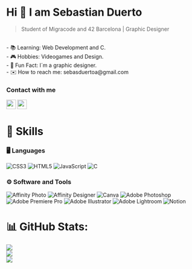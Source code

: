 ### <h1>Hi 👋 I am Sebastian Duerto</h1>

> Student of Migracode and 42 Barcelona | Graphic Designer
<br />
- 📚 Learning: Web Development and C.<br/>
- 🎮 Hobbies: Videogames and Design.<br/>
- 🤔 Fun Fact: I´m a graphic designer.<br/>
- ✉️ How to reach me: sebasduertoa@gmail.com

### Contact with me
<p><a href="https://www.linkedin.com/in/sebastianduerto"><img src="https://img.shields.io/badge/linkedin-%230077B5.svg?&style=for-the-badge&logo=linkedin&logoColor=white" height=25></a>
<a href="https://www.behance.net/sebastianduerto"><img src="https://img.shields.io/badge/behance-%231DA1F2.svg?&style=for-the-badge&logo=behance&logoColor=white" height=25></a></p>

### <h1>🧠 Skills</h1>

### 🖥️ Languages
![CSS3](https://img.shields.io/badge/css3-%231572B6.svg?style=for-the-badge&logo=css3&logoColor=white)
![HTML5](https://img.shields.io/badge/html5-%23E34F26.svg?style=for-the-badge&logo=html5&logoColor=white)
![JavaScript](https://img.shields.io/badge/javascript-%23323330.svg?style=for-the-badge&logo=javascript&logoColor=%23F7DF1E)
![C](https://img.shields.io/badge/c-%2300599C.svg?style=for-the-badge&logo=c&logoColor=white)

### ⚙️ Software and Tools
![Affinity Photo](https://img.shields.io/badge/affinityphoto-%237E4DD2.svg?style=for-the-badge&logo=affinity-photo&logoColor=white)
![Affinity Designer](https://img.shields.io/badge/affinity%20designer-%231B72BE.svg?style=for-the-badge&logo=affinity-designer&logoColor=white)
![Canva](https://img.shields.io/badge/Canva-%2300C4CC.svg?style=for-the-badge&logo=Canva&logoColor=white)
![Adobe Photoshop](https://img.shields.io/badge/adobe%20photoshop-%2331A8FF.svg?style=for-the-badge&logo=adobe%20photoshop&logoColor=white) 
![Adobe Premiere Pro](https://img.shields.io/badge/Adobe%20Premiere%20Pro-9999FF.svg?style=for-the-badge&logo=Adobe%20Premiere%20Pro&logoColor=white)
![Adobe Illustrator](https://img.shields.io/badge/adobe%20illustrator-%23FF9A00.svg?style=for-the-badge&logo=adobe%20illustrator&logoColor=white)
![Adobe Lightroom](https://img.shields.io/badge/Adobe%20Lightroom-31A8FF.svg?style=for-the-badge&logo=Adobe%20Lightroom&logoColor=white)
![Notion](https://img.shields.io/badge/Notion-%23000000.svg?style=for-the-badge&logo=notion&logoColor=white)

# 📊 GitHub Stats:
![](https://github-readme-stats.vercel.app/api?username=sebasduerto&theme=transparent&hide_border=true&include_all_commits=false&count_private=false)<br/>
![](https://github-readme-streak-stats.herokuapp.com/?user=sebasduerto&theme=transparent&hide_border=true)<br/>
![](https://github-readme-stats.vercel.app/api/top-langs/?username=sebasduerto&theme=transparent&hide_border=true&include_all_commits=false&count_private=false&layout=compact)
